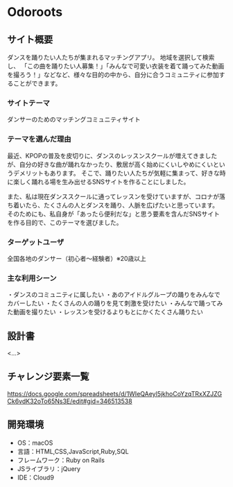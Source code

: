# Odoroots

## サイト概要
ダンスを踊りたい人たちが集まれるマッチングアプリ。
地域を選択して検索し、
「この曲を踊りたい人募集！」「みんなで可愛い衣装を着て踊ってみた動画を撮ろう！」などなど、様々な目的の中から、自分に合うコミュニティに参加することができます。

### サイトテーマ
ダンサーのためのマッチングコミュニティサイト

### テーマを選んだ理由
最近、KPOPの普及を皮切りに、ダンスのレッスンスクールが増えてきましたが、自分の好きな曲が踊れなかったり、敷居が高く始めにくいしやめにくいというデメリットもあります。
そこで、踊りたい人たちが気軽に集まって、好きな時に楽しく踊れる場を生み出せるSNSサイトを作ることにしました。

また、私は現在ダンススクールに通ってレッスンを受けていますが、コロナが落ち着いたら、たくさんの人とダンスを踊り、人脈を広げたいと思っています。
そのためにも、私自身が「あったら便利だな」と思う要素を含んだSNSサイトを作る目的で、このテーマを選びました。

### ターゲットユーザ
全国各地のダンサー（初心者〜経験者）※20歳以上

### 主な利用シーン
・ダンスのコミュニティに属したい
・あのアイドルグループの踊りをみんなでカバーしたい
・たくさんの人の踊りを見て刺激を受けたい
・みんなで踊ってみた動画を撮りたい
・レッスンを受けるよりもとにかくたくさん踊りたい

## 設計書
<...>

## チャレンジ要素一覧
<https://docs.google.com/spreadsheets/d/1WIeQAeyl5jkhoCoYzqTRxXZJZGCk6vdK32oTo65Ns3E/edit#gid=346513538>

## 開発環境
- OS：macOS
- 言語：HTML,CSS,JavaScript,Ruby,SQL
- フレームワーク：Ruby on Rails
- JSライブラリ：jQuery
- IDE：Cloud9